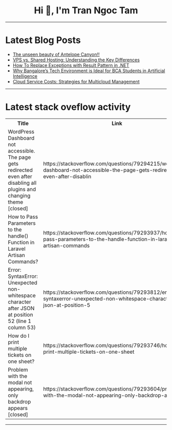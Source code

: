 <h1 align="center">Hi 👋, I'm Tran Ngoc Tam</h1>

---

# Latest Blog Posts 
<!-- BLOG-POST-LIST:START -->
- [The unseen beauty of Antelope Canyon!!](https://dev.to/aws-heroes/the-unseen-beauty-of-antelope-canyon-2pcj)
- [VPS vs. Shared Hosting: Understanding the Key Differences](https://dev.to/msnmongare/vps-vs-shared-hosting-understanding-the-key-differences-ko8)
- [How To Replace Exceptions with Result Pattern in .NET](https://dev.to/antonmartyniuk/how-to-replace-exceptions-with-result-pattern-in-net-249m)
- [Why Bangalore’s Tech Environment is Ideal for BCA Students in Artificial Intelligence](https://dev.to/kavana-bm/why-bangalores-tech-environment-is-ideal-for-bca-students-in-artificial-intelligence-4ice)
- [Cloud Service Costs: Strategies for Multicloud Management](https://dev.to/vaish_98/cloud-service-costs-strategies-for-multicloud-management-5aln)
<!-- BLOG-POST-LIST:END -->

---

# Latest stack oveflow activity
<table>
  <tr><th>Title</th><th>Link</th></tr>
  <!-- STACKOVERFLOW:START --><tr><td>WordPress Dashboard not accessible. The page gets redirected even after disabling all plugins and changing theme [closed]</td><td>https://stackoverflow.com/questions/79294215/wordpress-dashboard-not-accessible-the-page-gets-redirected-even-after-disablin</td></tr><tr><td>How to Pass Parameters to the handle&lpar;&rpar; Function in Laravel Artisan Commands?</td><td>https://stackoverflow.com/questions/79293937/how-to-pass-parameters-to-the-handle-function-in-laravel-artisan-commands</td></tr><tr><td>Error: SyntaxError: Unexpected non-whitespace character after JSON at position 52 &lpar;line 1 column 53&rpar;</td><td>https://stackoverflow.com/questions/79293812/error-syntaxerror-unexpected-non-whitespace-character-after-json-at-position-5</td></tr><tr><td>How do I print multiple tickets on one sheet?</td><td>https://stackoverflow.com/questions/79293746/how-do-i-print-multiple-tickets-on-one-sheet</td></tr><tr><td>Problem with the modal not appearing, only backdrop appears [closed]</td><td>https://stackoverflow.com/questions/79293604/problem-with-the-modal-not-appearing-only-backdrop-appears</td></tr><!-- STACKOVERFLOW:END -->
</table>

---


